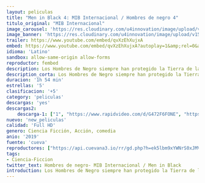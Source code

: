 ```yaml
---
layout: peliculas
title: "Men in Black 4: MIB Internacional / Hombres de negro 4"
titulo_original: "MIB Internacional"
image_carousel: 'https://res.cloudinary.com/u4innovation/image/upload/v1560568717/menyblack-2019-poster-min_q2uxot.jpg'
image_banner: 'https://res.cloudinary.com/u4innovation/image/upload/v1560568718/menybla-2019-banner-min_pvrzrx.jpg'
trailer: https://www.youtube.com/embed/qvXzEhXujxA
embed: https://www.youtube.com/embed/qvXzEhXujxA?autoplay=1&amp;rel=0&amp;hd=1&border=0&wmode=opaque&enablejsapi=1&modestbranding=1&controls=1&showinfo=0
idioma: 'Latino'
sandbox: allow-same-origin allow-forms
reproductor: fembed
description: Los Hombres de Negro siempre han protegido la Tierra de la escoria del universo. En esta nueva aventura, se enfrentarán a su mayor amenaza hasta la fecha, el topo en la organización MIB. Adaptación cinematográfica de los cómics de Lowell Cunningham
description_corta: Los Hombres de Negro siempre han protegido la Tierra de la escoria del universo. En esta nueva aventura, se enfrentarán a su mayor amenaza hasta la fecha, el topo en la organización MIB. Adaptación cinematográfica de los cómics de Lowell Cunningham
duracion: '1h 54 min'
estrellas: '5'
clasificacion: '+5'
category: 'peliculas'
descargas: 'yes'
descargas2:
    descarga-1: ["1", "https://www.rapidvideo.com/d/G472F6FONE", "https://www.google.com/s2/favicons?domain=openload.co","OpenLoad","https://res.cloudinary.com/imbriitneysam/image/upload/v1541473684/mexico.png", "Latino", "TS-Screener"]
nuevo: 'new_peliculas'
calidad: 'Full HD'
genero: Ciencia Ficción, Acción, comedia
anio: '2019'
fuente: 'cueva'
reproductores: ["https://api.cuevana3.io/rr/gd.php?h=ek5lbm9xYWNrS0xJMVp5b21KREk0dFBLbjVkaHhkRGdrOG1jbnBpUnhhS1YxSWQ5bzV1MnpaV3BvV1dqMWFiZnk5cUJkNnVXbHNxWHo2bDBsNjdIdktpU3FadVkyUT09"]
tags:
- Ciencia-Ficcion
twitter_text: Hombres de negro- MIB Internacional / Men in Black
introduction: Los Hombres de Negro siempre han protegido la Tierra de la escoria del universo. En esta nueva aventura, se enfrentarán a su mayor amenaza hasta la fecha, el topo en la organización MIB. Adaptación cinematográfica de los cómics de Lowell Cunningham
---
```



 







